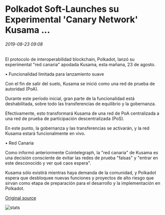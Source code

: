 # Polkadot Soft-Launches su Experimental 'Canary Network' Kusama ...

###### 2019-08-23 09:08

El protocolo de interoperabilidad blockchain, Polkadot, lanzó su experimental "red canaria" apodada Kusama, esta mañana, 23 de agosto.

• Funcionalidad limitada para lanzamiento suave

Con el fin de salir del suelo, Kusama se inició como una red de prueba de autoridad (PoA).

Durante este período inicial, gran parte de la funcionalidad está deshabilitada, sobre todo las transferencias de equilibrio y la gobernanza.

Efectivamente, esto transformará Kusama de una red de PoA centralizada a una red de prueba de participación descentralizada (PoS).

En este punto, la gobernanza y las transferencias se activarán, y la red Kusama estará funcionalmente en vivo.

• Red Canaria

Como informó anteriormente Cointelegraph, la "red canaria" de Kusama es una decisión consciente de evitar las redes de prueba "falsas" y "entrar en este desconocido y ver qué caos espera".

Kusama sólo existirá mientras haya demanda de la comunidad, y Polkadot espera que desbloquee nuevas funciones y proyectos de alto riesgo que sirvan como etapa de preparación para el desarrollo y la implementación en Polkadot.

[Original source](https://cointelegraph.com/news/polkadot-soft-launches-its-experimental-canary-network-kusama)

![stats](https://c.statcounter.com/11760860/0/a89fa40b/1/ "stats")